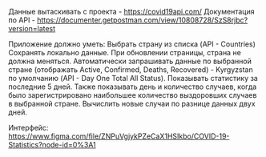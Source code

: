 Данные вытаскивать с проекта - https://covid19api.com/ 
Документация по API - https://documenter.getpostman.com/view/10808728/SzS8rjbc?version=latest 

Приложение должно уметь:
Выбрать страну из списка (API - Countries)
Сохранять локально данные. При обновлении страницы, страна не должна меняться.
Автоматически запрашивать данные по выбранной стране (отображать Active, Confirmed, Deaths, Recovered) - Kyrgyzstan по умолчанию (API - Day One Total All Status).
Показывать статистику за последние 5 дней. Также показывать день и количество случаев, когда было зарегистрировано наибольшее количество выздоровших случаев в выбранной стране. Вычислить новые случаи по разнице данных двух дней.

Интерфейс: https://www.figma.com/file/ZNPuVgjykPZeCaX1HSIkbo/COVID-19-Statistics?node-id=0%3A1 